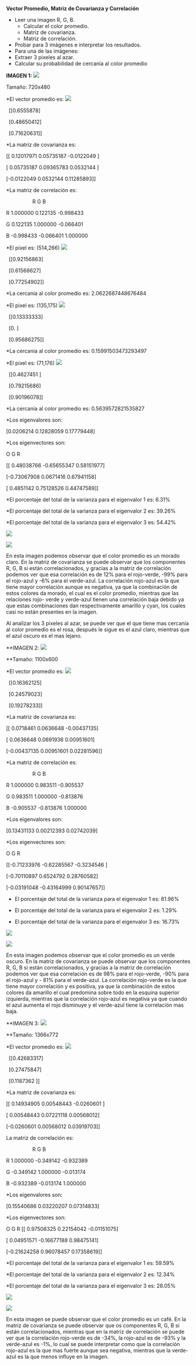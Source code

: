 **Vector Promedio, Matriz de Covarianza y Correlación** 

- Leer una imagen R, G, B. 
  - Calcular el color promedio. 
  - Matriz de covarianza. 
  - Matriz de correlación. 
- Probar para 3 imágenes e interpretar los resultados. 
- Para una de las imágenes: 
- Extraer 3 pixeles al azar. 
- Calcular su probabilidad de cercanía al color promedio 

**IMAGEN 1:  ![](Aspose.Words.e1b318f4-d82a-49b0-9731-c2ca0968d917.001.jpeg)**

Tamaño: 720x480  

*El vector promedio es:  ![](Aspose.Words.e1b318f4-d82a-49b0-9731-c2ca0968d917.002.png)

` `[[0.6555878]  

` `[0.48650412]  

` `[0.71620631]]  


*La matriz de covarianza es:  

[[ 0.12017971  0.05735187 -0.0122049 ]   

[ 0.05735187  0.09365783  0.0532144 ]   

[-0.0122049   0.0532144   0.11285893]]  


*La matriz de correlación es:  

`          `R               G            B     

R  1.000000  0.122135 -0.998433 

G  0.122135  1.000000 -0.066401 

B -0.998433 -0.066401  1.000000 



*El pixel es: (514,266)  ![](Aspose.Words.e1b318f4-d82a-49b0-9731-c2ca0968d917.003.png)


` `[[0.92156863]  

` `[0.61568627]  

` `[0.77254902]]  


*La cercanía al color promedio es:  2.0622687448676484  


*El pixel es: (135,175)  ![](Aspose.Words.e1b318f4-d82a-49b0-9731-c2ca0968d917.004.png)

` `[[0.13333333]  

` `[0.        ]  

` `[0.95686275]]  


*La cercania al color promedio es:  0.15991503473293497  


*El pixel es: (71,176)  ![](Aspose.Words.e1b318f4-d82a-49b0-9731-c2ca0968d917.005.png)

` `[[0.4627451 ]  

` `[0.79215686]  

` `[0.90196078]]  

*La cercania al color promedio es:  0.5639572821535827  


*Los eigenvalores son:

[0.0206214 0.12828059 0.17779448]


*Los eigenvectores son:

O                 G                    R
            
[[ 0.48038766 -0.65655347  0.58151977]

 [-0.73067908  0.0671416   0.67941158]
 
 [ 0.4851142   0.75128526  0.44747589]]

*El porcentaje del total de la varianza para el eigenvalor 1 es: 6.31%

*El porcentaje del total de la varianza para el eigenvalor 2 es: 39.26%

*El porcentaje del total de la varianza para el eigenvalor 3 es: 54.42%

![](Aspose.Words.1638c484-0abc-4c0b-842b-bbc6bf799ec3.007.png)

![](Aspose.Words.1638c484-0abc-4c0b-842b-bbc6bf799ec3.008.png)


En esta imagen podemos observar que el color promedio es un morado claro. En la matriz de covarianza se puede observar que los componentes R, G, B si están correlacionados, y gracias a la matriz de correlación podemos ver que esa correlación es de 12% para el rojo-verde, -99% para el rojo-azul y -6% para el verde-azul. La correlación rojo-azul es la que tiene mayor correlación aunque es negativa, ya que la combinación de estos colores da morado, el cual es el color promedio, mientras que las relaciones rojo- verde y verde-azul tienen una correlación baja debido ya que estas combinaciones dan respectivamente amarillo y cyan, los cuales casi no están presentes en la imagen. 

Al analizar los 3 pixeles al azar, se puede ver que el que tiene mas cercanía al color promedio es el rosa, después le sigue es el azul claro, mientras que el azul oscuro es el mas lejano. 


**IMAGEN 2:  ![](Aspose.Words.e1b318f4-d82a-49b0-9731-c2ca0968d917.006.jpeg)

**Tamaño: 1100x600  

*El vector promedio es:    ![](Aspose.Words.e1b318f4-d82a-49b0-9731-c2ca0968d917.007.png)

` `[[0.16362125]

` `[0.24579023]

` `[0.19278233]]  


*La matriz de covarianza es:  

[[ 0.0718461   0.0636648  -0.00437135]   

[ 0.0636648   0.0691936   0.00951601]  

[-0.00437135  0.00951601  0.02281596]] 


*La matriz de correlación es: 

`          `R               G              B 

R  1.000000  0.983511 -0.905537 

G  0.983511  1.000000 -0.813876 

B -0.905537 -0.813876  1.000000 


*Los eigenvalores son:

[0.13431133 0.00212393 0.02742039]

*Los eigenvectores son:

O                 G                    R
            
[[-0.71233976 -0.62285567 -0.3234546 ]

 [-0.70110897  0.6524792   0.28760582]
 
 [-0.03191048 -0.43164999  0.90147657]]
 

* El porcentaje del total de la varianza para el eigenvalor 1 es: 81.96%

* El porcentaje del total de la varianza para el eigenvalor 2 es: 1.29%

* El porcentaje del total de la varianza para el eigenvalor 3 es: 16.73%

![](Aspose.Words.1638c484-0abc-4c0b-842b-bbc6bf799ec3.011.png)

![](Aspose.Words.1638c484-0abc-4c0b-842b-bbc6bf799ec3.013.png)


En esta imagen podemos observar que el color promedio es un verde oscuro. En la matriz de covarianza se puede observar que los componentes R, G, B si están correlacionados, y gracias a la matriz de correlación podemos ver que esa correlación es de 98% para el rojo-verde, -90% para el rojo-azul y - 81% para el verde-azul. La correlación rojo-verde es la que tiene mayor correlación y es positiva, ya que la  combinación  de  estos  colores  da  amarillo  el  cual  predomina  sobre  todo  en  la  esquina  superior izquierda, mientras que la correlación rojo-azul es negativa ya que cuando el azul aumenta el rojo disminuye y el verde-azul tiene la correlación mas baja. 



**IMAGEN 3:  ![](Aspose.Words.e1b318f4-d82a-49b0-9731-c2ca0968d917.008.jpeg)

**Tamaño: 1366x772  

*El vector promedio es:    ![](Aspose.Words.e1b318f4-d82a-49b0-9731-c2ca0968d917.009.png)  

` `[[0.42683317]

` `[0.27475847]

` `[0.1187362 ]] 


*La matriz de covarianza es:  

[[ 0.14934905  0.00548443 -0.0260601 ]   

[ 0.00548443  0.07221118  0.00568012]  

[-0.0260601   0.00568012  0.03919703]]  



La matriz de correlación es: 

`          `R               G               B 

R  1.000000 -0.349142 -0.932389 

G -0.349142  1.000000 -0.013174 

B -0.932389 -0.013174  1.000000 


*Los eigenvalores son:

[0.15540686 0.03220207 0.07314833]

*Los eigenvectores son:
 
O                 G                    R
[[ 0.97508325  0.22154042 -0.01151075]

 [ 0.04951571 -0.16677188  0.98475141]
 
 [-0.21624258  0.96078457  0.17358619]]


*El porcentaje del total de la varianza para el eigenvalor 1 es: 59.59%

*El porcentaje del total de la varianza para el eigenvalor 2 es: 12.34%

*El porcentaje del total de la varianza para el eigenvalor 3 es: 28.05%

![](Aspose.Words.1638c484-0abc-4c0b-842b-bbc6bf799ec3.017.png)

![](Aspose.Words.1638c484-0abc-4c0b-842b-bbc6bf799ec3.018.png)

En esta imagen se puede observar que el color promedio es un café. En la matriz de covarianza se puede observar que os componentes R, G, B si están correlacionados, mientras que en la matriz de correlación se puede ver que la correlación rojo-verde es de -34%, la rojo-azul es de -93% y la verde-azul es -1%, lo cual se puede interpretar como que la correlación rojo-azul es la que mas fuerte aunque sea negativa, mientras que la verde-azul es la que menos influye en la imagen. 
